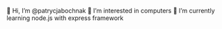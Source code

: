 👋 Hi, I’m @patrycjabochnak
👀 I’m interested in computers
🌱 I’m currently learning node.js with express framework 

